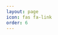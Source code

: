 ```yaml
---
layout: page
icon: fas fa-link
order: 6
---
```


<script>
window.location.href = "https://google.com";
</script>